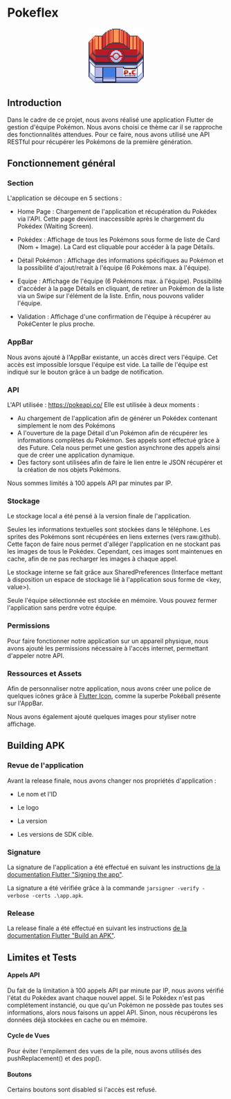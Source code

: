 # Pokeflex 

<div style="text-align:center"><img src="/images/market_center.png" /></div>

## Introduction

Dans le cadre de ce projet, nous avons réalisé une application Flutter de gestion d'équipe Pokémon. 
Nous avons choisi ce thème car il se rapproche des fonctionnalités attendues. 
Pour ce faire, nous avons utilisé une API RESTful pour récupérer les Pokémons de la première génération. 



## Fonctionnement général

### Section

L'application se découpe en 5 sections : 

- Home Page : Chargement de l'application et récupération du Pokédex via l'API. Cette page devient inaccessible après le chargement du Pokédex (Waiting Screen). 

- Pokédex : Affichage de tous les Pokémons sous forme de liste de Card (Nom + Image). La Card est cliquable pour accéder à la page Détails. 

- Détail Pokémon : Affichage des informations spécifiques au Pokémon et la possibilité d'ajout/retrait à l'équipe (6 Pokémons max. à l'équipe). 

- Equipe : Affichage de l'équipe (6 Pokémons max. à l'équipe). Possibilité d'accéder à la page Détails en cliquant, de retirer un Pokémon de la liste via un Swipe sur l'élément de la liste. Enfin, nous pouvons valider l'équipe. 

- Validation : Affichage d'une confirmation de l'équipe à récupérer au PokéCenter le plus proche. 

  

### AppBar

Nous avons ajouté à l'AppBar existante, un accès direct vers l'équipe. Cet accès est impossible lorsque l'équipe est vide. 
La taille de l'équipe est indiqué sur le bouton grâce à un badge de notification. 



### API 

L'API utilisée : https://pokeapi.co/
Elle est utilisée à deux moments : 

- Au chargement de l'application afin de générer un Pokédex contenant simplement le nom des Pokémons 
- A l'ouverture de la page Détail d'un Pokémon afin de récupérer les informations complètes du Pokémon. 
  Ses appels sont effectué grâce à des Future. Cela nous permet une gestion asynchrone des appels ainsi que de créer une application dynamique. 
- Des factory sont utilisées afin de faire le lien entre le JSON récupérer et la création de nos objets Pokémons. 

Nous sommes limités à 100 appels API par minutes par IP. 

### Stockage 

Le stockage local a été pensé à la version finale de l'application. 

Seules les informations textuelles sont stockées dans le téléphone. Les sprites des Pokémons sont récupérées en liens externes (vers raw.github). 
Cette façon de faire nous permet d'alléger l'application en ne stockant pas les images de tous le Pokédex. 
Cependant, ces images sont maintenues en cache, afin de ne pas recharger les images à chaque appel. 

Le stockage interne se fait grâce aux SharedPreferences (Interface mettant à disposition un espace de stockage lié à l'application sous forme de <key, value>). 

Seule l'équipe sélectionnée est stockée en mémoire. Vous pouvez fermer l'application sans perdre votre équipe. 

### Permissions 

Pour faire fonctionner notre application sur un appareil physique, nous avons ajouté les permissions nécessaire à l'accès internet, permettant d'appeler notre API. 

### Ressources et Assets

Afin de personnaliser notre application, nous avons créer une police de quelques icônes grâce à [Flutter Icon]( https://fluttericon.com/ ), comme la superbe Pokéball présente sur l'AppBar.

Nous avons également ajouté quelques images pour styliser notre affichage. 



## Building APK 

### Revue de l'application 

Avant la release finale, nous avons changer nos propriétés d'application : 

- Le nom et l'ID 

- Le logo

- La version 

- Les versions de SDK cible.

  

### Signature 

La signature de l'application a été effectué en suivant les instructions [de la documentation Flutter "Signing the app"](  https://flutter.dev/docs/deployment/android#signing-the-app  ).

La signature a été vérifiée grâce à la commande `jarsigner -verify -verbose -certs .\app.apk`.



### Release

La release finale a été effectué en suivant les instructions [de la documentation Flutter "Build an APK"]( https://flutter.dev/docs/deployment/android#build-an-apk).



## Limites et Tests

#### Appels API

Du fait de la limitation à 100 appels API par minute par IP, nous avons vérifié l'état du Pokédex avant chaque nouvel appel. Si le Pokédex n'est pas complétement instancié, ou que qu'un Pokémon ne possède pas toutes ses informations, alors nous faisons un appel API. Sinon, nous récupérons les données déjà stockées en cache ou en mémoire. 

#### Cycle de Vues

Pour éviter l'empilement des vues de la pile, nous avons utilisés des pushReplacement() et des pop(). 

#### Boutons 

Certains boutons sont disabled si l'accès est refusé. 
